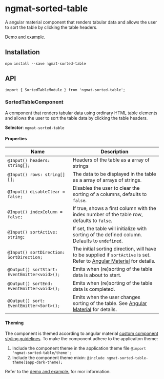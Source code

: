# ngmat-sorted-table

A angular material component that renders tabular data and allows the user
to sort the table by clicking the table headers.

[Demo and example.](https://ngmat-sorted-table-demo.stackblitz.io)

## Installation

`npm install --save ngmat-sorted-table`

## API

`import { SortedTableModule } from 'ngmat-sorted-table';`

### SortedTableComponent

A component that renders tabular data using ordinary HTML table elements
and allows the user to sort the table data by clicking the table headers.

**Selector**: `ngmat-sorted-table`

#### Properties

| Name                                         | Description                                                                                                                                                                             |
| -------------------------------------------- | --------------------------------------------------------------------------------------------------------------------------------------------------------------------------------------- |
| `@Input() headers: string[];`                | Headers of the table as a array of strings                                                                                                                                              |
| `@Input() rows: string[][];`                 | The data to be displayed in the table as a array of arrays of strings.                                                                                                                  |
| `@Input() disableClear = false;`             | Disables the user to clear the sorting of a columns, defaults to `false`.                                                                                                               |
| `@Input() indexColumn = false;`              | If true, shows a first column with the index number of the table row, defaults to `false`.                                                                                              |
| `@Input() sortActive: string;`               | If set, the table will initialize with sorting of the defined column. Defaults to `undefined`.                                                                                          |
| `@Input() sortDirection: SortDirection;`     | The initial sorting direction, will have to be supplied if `sortActive` is set. Refer to [Angular Material](https://material.angular.io/components/sort/api#SortDirection) for details. |
| `@Output() sortStart: EventEmitter<void>();` | Emits when (re)sorting of the table data is about to start.                                                                                                                             |
| `@Output() sortEnd: EventEmitter<void>();`   | Emits when (re)sorting of the table data is completed.                                                                                                                                  |
| `@Output() sort: EventEmitter<Sort>();`      | Emits when the user changes sorting of the table. See [Angular Material](https://material.angular.io/components/sort/api#Sort) for details.                                             |

#### Theming

The component is themed according to angular material [custom component styling guidelines](https://material.angular.io/guide/theming-your-components). To make the component adhere to the applicaiton theme:

1. Include the component theme in the application theme file `@import 'ngmat-sorted-table/theme';`
1. Include the component theme mixin: `@include ngmat-sorted-table-theme($app-dark-theme);`

Refer to the [demo and example.](https://ngmat-sorted-table-demo.stackblitz.io) for mor information.
